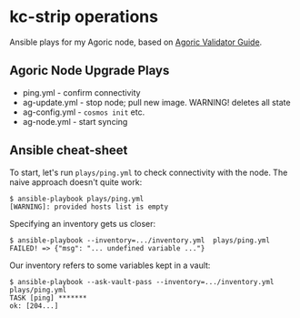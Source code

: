 # kc-strip operations

Ansible plays for my Agoric node, based on [Agoric Validator Guide][vg].

[vg]: https://github.com/Agoric/agoric-sdk/wiki/Validator-Guide


## Agoric Node Upgrade Plays

 - ping.yml - confirm connectivity
 - ag-update.yml - stop node; pull new image. WARNING! deletes all state
 - ag-config.yml - `cosmos init` etc.
 - ag-node.yml - start syncing


## Ansible cheat-sheet

To start, let's run `plays/ping.yml` to check connectivity with the
node. The naive approach doesn't quite work:

```
$ ansible-playbook plays/ping.yml
[WARNING]: provided hosts list is empty
```

Specifying an inventory gets us closer:

```
$ ansible-playbook --inventory=.../inventory.yml  plays/ping.yml
FAILED! => {"msg": "... undefined variable ..."}
```

Our inventory refers to some variables kept in a vault:

```
$ ansible-playbook --ask-vault-pass --inventory=.../inventory.yml  plays/ping.yml
TASK [ping] *******
ok: [204...]
```
